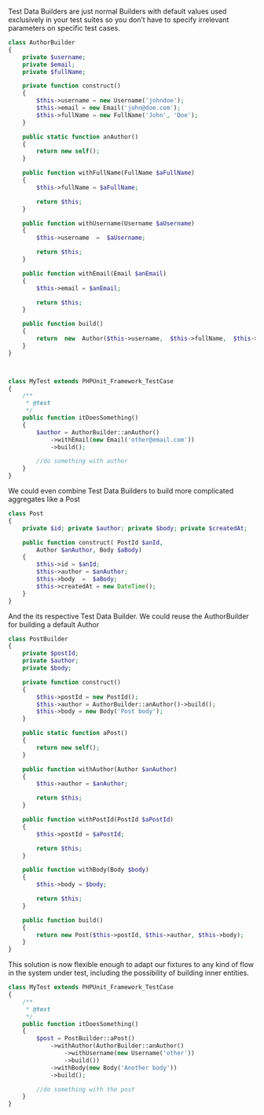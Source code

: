 Test Data Builders are just normal Builders with default values used exclusively in your test suites so you don’t have to specify irrelevant parameters on specific test cases.



```php
class AuthorBuilder
{
    private $username;
    private $email;
    private $fullName;

    private function construct()
    {
        $this->username = new Username('johndoe');
        $this->email = new Email('john@doe.com');
        $this->fullName = new FullName('John', 'Doe');
    }

    public static function anAuthor()
    {
        return new self();
    }

    public function withFullName(FullName $aFullName)
    {
        $this->fullName = $aFullName;

        return $this;
    }

    public function withUsername(Username $aUsername)
    {
        $this->username  =  $aUsername;

        return $this;
    }

    public function withEmail(Email $anEmail)
    {
        $this->email = $anEmail;

        return $this;
    }

    public function build()
    {
        return  new  Author($this->username,  $this->fullName,  $this->email);
    }
}



class MyTest extends PHPUnit_Framework_TestCase
{
    /**
     * @test
     */
    public function itDoesSomething()
    {
        $author = AuthorBuilder::anAuthor()
            ->withEmail(new Email('other@email.com'))
            ->build();

        //do something with author
    }
}

```

We could even combine Test Data Builders to build more complicated aggregates like a Post



```php
class Post
{
    private $id; private $author; private $body; private $createdAt;

    public function construct( PostId $anId,
        Author $anAuthor, Body $aBody)
    {
        $this->id = $anId;
        $this->author = $anAuthor;
        $this->body  =  $aBody;
        $this->createdAt = new DateTime();
    }
}

```

And the its respective Test Data Builder. We could reuse the AuthorBuilder for building a default Author



```php
class PostBuilder
{
    private $postId; 
    private $author; 
    private $body;

    private function construct()
    {
        $this->postId = new PostId();
        $this->author = AuthorBuilder::anAuthor()->build();
        $this->body = new Body('Post body');
    }

    public static function aPost()
    {
        return new self();
    }

    public function withAuthor(Author $anAuthor)
    {
        $this->author = $anAuthor;

        return $this;
    }

    public function withPostId(PostId $aPostId)
    {
        $this->postId = $aPostId;

        return $this;
    }

    public function withBody(Body $body)
    {
        $this->body = $body;

        return $this;
    }

    public function build()
    {
        return new Post($this->postId, $this->author, $this->body);
    }
}

```

This solution is now flexible enough to adapt our fixtures to any kind of flow in the system under test, including the possibility of building inner entities.



```php
class MyTest extends PHPUnit_Framework_TestCase
{
    /**
     * @test
     */
    public function itDoesSomething()
    {
        $post = PostBuilder::aPost()
            ->withAuthor(AuthorBuilder::anAuthor()
                ->withUsername(new Username('other'))
                ->build())
            ->withBody(new Body('Another body'))
            ->build();

        //do something with the post
    }
}
```



